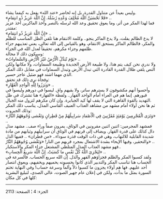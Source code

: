 ------------------------------------------------------------------------

وليس بعيداً عن متناول القدرة. بل إنه لحاضر «عند الله» يفعل به كيفما
يشاء.  
«فَلا تَحْسَبَنَّ اللَّهَ مُخْلِفَ وَعْدِهِ رُسُلَهُ. إِنَّ اللَّهَ عَزِيزٌ ذُو انتِقامٍ» ..  
فما لهذا المكر من أثر، وما يعوق تحقيق وعد الله لرسله بالنصر وأخذ
الماكرين أخذ عزيز مقتدر:  
«إِنَّ اللَّهَ عَزِيزٌ ذُو انتِقامٍ» ..  
لا يدع الظالم يفلت، ولا يدع الماكر ينجو.. وكلمة الانتقام هنا تلقي الظل
المناسب للظلم والمكر، فالظالم الماكر يستحق الانتقام، وهو بالقياس إلى
الله تعالى، يعني تعذيبهم جزاء ظلمهم وجزاء مكرهم، تحقيقاً لعدل الله في
الجزاء.  
وسيكون ذلك لا محالة:  
«يَوْمَ تُبَدَّلُ الْأَرْضُ غَيْرَ الْأَرْضِ وَالسَّماواتُ» ..  
ولا ندري نحن كيف يتم هذا، ولا طبيعة الأرض الجديدة وطبيعة السماوات، ولا
مكانها ولكن النص يلقي ظلال القدرة القادرة التي تبدل الأرض وتبدل السماوات
في مقابل ذلك المكر الذي مهما اشتد فهو ضئيل عاجز حسير.  
وفجأة نرى ذلك قد تحقق:  
«وَبَرَزُوا لِلَّهِ الْواحِدِ الْقَهَّارِ» ..  
وأحسوا أنهم مكشوفون لا يسترهم ساتر، ولا يقيهم واق. ليسوا في دورهم وليسوا
في قبورهم. إنما هم في العراء أمام الواحد القهار.. ولفظة «القهار» هنا
تشترك في ظل التهديد بالقوة القاهرة التي لا يقف لها كيد الجبابرة. وإن كان
مكرهم لتزول منه الجبال.  
ثم ها نحن أولاء أمام مشهد من مشاهد العذاب العنيف القاسي المذل، يناسب ذلك
المكر وذلك الجبروت:  
«وَتَرَى الْمُجْرِمِينَ يَوْمَئِذٍ مُقَرَّنِينَ فِي الْأَصْفادِ سَرابِيلُهُمْ مِنْ قَطِرانٍ وَتَغْشى وُجُوهَهُمُ
النَّارُ» ..  
فمشهد المجرمين: اثنين اثنين مقرونين في الوثاق، يمرون صفاً وراء صف.. مشهد
مذل دال كذلك على قدرة القهار. ويضاف إلى قرنهم في الوثاق أن سرابيلهم
وثيابهم من مادة شديدة القابلية للالتهاب، وهي في ذات الوقت قذرة سوداء..
«من قطران» .. ففيها الذل والتحقير، وفيها الإيحاء بشدة الاشتعال بمجرد
قربهم من النار! «وَتَغْشى وُجُوهَهُمُ النَّارُ» ..  
فهو مشهد العذاب المذل المتلظي المشتعل جزاء المكر والاستكبار..  
«لِيَجْزِيَ اللَّهُ كُلَّ نَفْسٍ ما كَسَبَتْ. إِنَّ اللَّهَ سَرِيعُ الْحِسابِ» ..  
ولقد كسبوا المكر والظلم فجزاؤهم القهر والذل. إن الله سريع الحساب.
فالسرعة في الحساب هنا تناسب المكر والتدبير الذي كانوا يحسبونه يحميهم
ويخفيهم، ويعوق انتصار أحد عليهم. فها هم أولاء يجزون ما كسبوا ذلاً وألماً
وسرعة حساب! وفي النهاية تختم السورة بمثل ما بدأت، ولكن في إعلان عام جهير
الصوت، عالي الصدى، لتبليغ البشرية كلها في كل مكان:

------------------------------------------------------------------------

الجزء: 4 ¦ الصفحة: 2113
